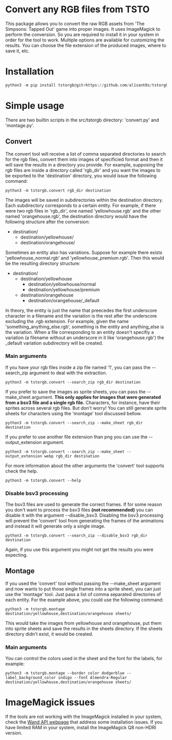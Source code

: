 # Convert any RGB files from TSTO

This package allows you to convert the raw RGB assets from 'The Simpsons: Tapped Out' game into proper images.
It uses ImageMagick to perform the conversion. So you are required to install it in your system in order for the tool to work.
Multiple options are available for customizing the results. You can choose the file extension of the produced images, where to save it, etc.

# Installation

```python
python3 -m pip install tstorgb@git+https://github.com/al1sant0s/tstorgb
```

# Simple usage

There are two builtin scripts in the src/tstorgb directory: 'convert.py' and 'montage.py'.

## Convert

The convert tool will receive a list of comma separated directories to search for the rgb files, convert them into images of specificied format and then
it will save the results in a directory you provide. For example, supposing the rgb files are inside a directory called 'rgb_dir' and you want the images to be exported
to the 'destination' directory, you would issue the following command:

```
python3 -m tstorgb.convert rgb_dir destination
```
The images will be saved in subdirectories within the destination directory. Each subdirectory corresponds to a certain entity. For example, if there were two rgb files in 'rgb_dir', one named
'yellowhouse.rgb' and the other named 'orangehouse.rgb', the destination directory would have the following structure after the conversion:

- destination/
  - destination/yellowhouse/
  - destination/orangehouse/

Sometimes an entity also has variations. Suppose for example there exists 'yellowhouse_normal.rgb' and 'yellowhouse_premium.rgb'. Then this would be the resulting directory structure:

- destination/
  - destination/yellowhouse
    - destination/yellowhouse/normal
    - destination/yellowhouse/premium
  - destination/orangehouse
    - destination/orangehouse/_default

In theory, the entity is just the name that preecedes the first underscore character in a filename and the variation is the rest after the underscore excluding the .rgb extension.
For example, given the name 'something_anything_else.rgb', something is the entity and anything_else is the variation.
When a file corresponding to an entity doesn't specifiy a variation (a filename without an underscore in it like 'orangehouse.rgb') the _default variation subdirectory will be created.

### Main arguments

If you have your rgb files inside a zip file named '1', you can pass the --search_zip argument to deal with the extraction.

```
python3 -m tstorgb.convert --search_zip rgb_dir destination
```

If you prefer to save the images as sprite sheets, you can pass the --make_sheet argument. **This only applies for images that were generated from a bsv3 file and a single rgb file.** Characters, for instance, have their sprites across several rgb files. But don't worry! You can still generate sprite sheets for characters using the 'montage' tool discussed bellow.

```
python3 -m tstorgb.convert --search_zip --make_sheet rgb_dir destination
```

If you prefer to use another file extension than png you can use the --output_extension argument.

```
python3 -m tstorgb.convert --search_zip --make_sheet --output_extension webp rgb_dir destination
```
For more information about the other arguments the 'convert' tool supports check the help.

```
python3 -m tstorgb.convert --help
```
### Disable bsv3 processing

The bsv3 files are used to generate the correct frames. If for some reason you don't want to process the bsv3 files **(not recommended)** you can disable it with the argument --disable_bsv3.
Disabling the bsv3 processing will prevent the 'convert' tool from generating the frames of the animations and instead it will generate only a single image.

```
python3 -m tstorgb.convert --search_zip --disable_bsv3 rgb_dir destination
```

Again, if you use this argument you might not get the results you were expecting.

## Montage

If you used the 'convert' tool without passing the --make_sheet argument and now wants to put those single frames into a sprite sheet, you can just use the 'montage' tool. Just pass
a list of comma separated directories of each entity. For the example above, you could use the following command:
```
python3 -m tstorgb.montage destination/yellowhouse,destination/orangehouse sheets/
```

This would take the images from yellowhouse and orangehouse, put them into sprite sheets and save the results in the sheets directory. If the sheets directory didn't exist, it would be created.

### Main arguments

You can control the colors used in the sheet and the font for the labels, for example:

```
python3 -m tstorgb.montage --border_color dodgerblue --label_background_color indigo --font Almendra-Regular destination/yellowhouse,destination/orangehouse sheets/
```

# ImageMagick issues

If the tools are not working with the ImageMagick installed in your system, check the [Wand API webpage](https://docs.wand-py.org/en/latest/guide/install.html) that address some installation issues. If you have limited RAM in your system,
install the ImageMagick Q8 non-HDRI version.
